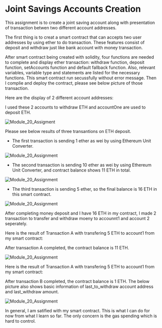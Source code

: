 # Joint Savings Accounts Creation

This assignment is to create a joint saving account along with presentation of transaction betwen two different account addresses. 

The first thing is to creat a smart contract that can accepts two user addresses by using ether to do transaction. These features consist of deposit and withdraw just like bank account with money transaction.

After smart contract being created with solidity, four functions are needed to complete and display ether transaction: withdraw function, deposit function, setAccounts function and default fallback function. Also, relevant variables, variable type and statements are listed for the necessary functions. This smart contract run secussfully without error message. Then I complie and deploy the contract, please see below picture of those transaction.

Here are the display of 2 different account addresses:

I used these 2 accounts to withdraw ETH and accountOne are used to deposit ETH.

![Module_20_Assigment](./Execution_Results/Two_Accounts_Addresses.PNG)

Please see below results of three transantions on ETH deposit.

- The first transaction is sending 1 ether as wei by using Ethereum Unit Converter.

![Module_20_Assignment](./Execution_Results/Transaction_1_1ETH.PNG)

- The second transaction is sending 10 ether as wei by using Ethereum Unit Converter, and contract balance shows 11 ETH in total.

![Module_20_Assignment](./Execution_Results/Transaction_2_10ETH.PNG)

- The third transaction is sending 5 ether, so the final balance is 16 ETH in this smart contract.

![Module_20_Assignment](./Execution_Results/Transaction_3_5ETH.PNG)

After completing money deposit and I have 16 ETH in my contract, I made 2 transaction to transfer and withdraw moeny to accounnt1 and account 2 seperately.

Here is the result of Transaction A with transfering 5 ETH to account1 from my smart contract:

After transaction A completed, the contract balance is 11 ETH.

![Module_20_Assignment](./Execution_Results/Send_5ETH_to_accountOne.PNG)

Here is the result of Transaction A with transfering 5 ETH to account1 from my smart contract:

After transaction B completed, the contract balance is 1 ETH. The below picture also shows basic information of last_to_withdraw account address and last_withdraw amount.

![Module_20_Assignment](./Execution_Results/Send_10ETH_to_accountTwo.PNG)

In general, I am satified with my smart contract. This is what I can do for now from what I learn so far. The only concern is the gas spending which is hard to control.
